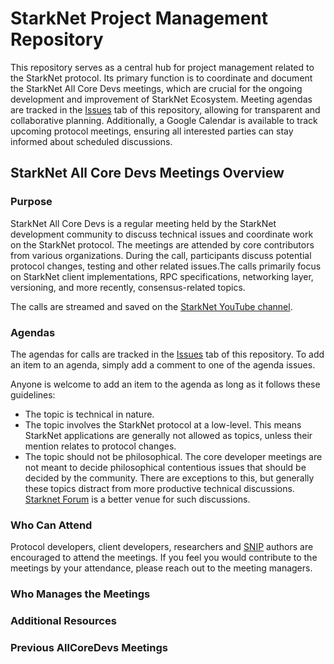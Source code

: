 # StarkNet Project Management Repository

This repository serves as a central hub for project management related to the StarkNet protocol. Its primary function is to coordinate and document the StarkNet All Core Devs meetings, which are crucial for the ongoing development and improvement of StarkNet Ecosystem. Meeting agendas are tracked in the [Issues](https://github.com/starknet-io/pm/issues) tab of this repository, allowing for transparent and collaborative planning. Additionally, a Google Calendar is available to track upcoming protocol meetings, ensuring all interested parties can stay informed about scheduled discussions.

## StarkNet All Core Devs Meetings Overview
### Purpose
StarkNet All Core Devs is a regular meeting held by the StarkNet development community to discuss technical issues and coordinate work on the StarkNet protocol. The meetings are attended by core contributors from various organizations. During the call, participants discuss potential protocol changes, testing and other related issues.The calls primarily focus on StarkNet client implementations, RPC specifications, networking layer, versioning, and more recently, consensus-related topics.

The calls are streamed and saved on the [StarkNet YouTube channel](https://www.youtube.com/@starknet_foundation/playlists).

### Agendas
The agendas for calls are tracked in the [Issues](https://github.com/starknet-io/pm/issues) tab of this repository. To add an item to an agenda, simply add a comment to one of the agenda issues.

Anyone is welcome to add an item to the agenda as long as it follows these guidelines:

- The topic is technical in nature.
- The topic involves the StarkNet protocol at a low-level. This means StarkNet applications are generally not allowed as topics, unless their mention relates to protocol changes.
- The topic should not be philosophical. The core developer meetings are not meant to decide philosophical contentious issues that should be decided by the community. There are exceptions to this, but generally these topics distract from more productive technical discussions. [Starknet Forum](https://community.starknet.io/) is a better venue for such discussions.

### Who Can Attend
Protocol developers, client developers, researchers and [SNIP](https://github.com/starknet-io/SNIPs) authors are encouraged to attend the meetings. If you feel you would contribute to the meetings by your attendance, please reach out to the meeting managers.

### Who Manages the Meetings

### Additional Resources

### Previous AllCoreDevs Meetings